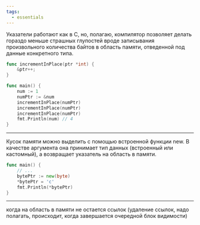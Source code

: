 ```yaml
---
tags:
  - essentials
---
```

Указатели работают как в C, но, полагаю, компилятор позволяет делать гораздо меньше страшных глупостей вроде записывания произвольного количества байтов в область памяти, отведенной под данные конкретного типа.

```Go
func incrementInPlace(ptr *int) {
	&ptr++;
}

func main() {
	num := 1
	numPtr := &num
	incrementInPlace(numPtr)
	incrementInPlace(numPtr)
	incrementInPlace(numPtr)
	fmt.Println(num) // 4
}
```

---

Кусок памяти можно выделить с помощью встроенной функции new. В качестве аргумента она принимает тип данных (встроенный или кастомный), а возвращает указатель на область в памяти.

```Go
func main() {
	// ...
	bytePtr := new(byte)
	*bytePtr = 'c'
	fmt.Println(*bytePtr)
}
```

---

когда на область в памяти не остается ссылок (удаление ссылок, надо полагать, происходит, когда завершается очередной блок видимости)
